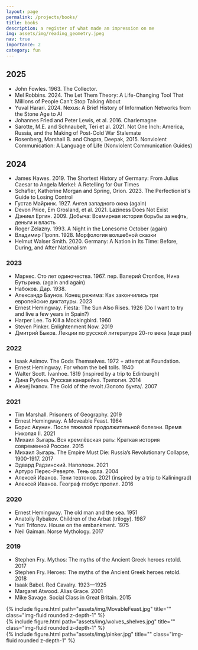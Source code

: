 ```yaml
---
layout: page
permalink: /projects/books/
title: books
description: a register of what made an impression on me
img: assets/img/reading_geometry.jpeg
nav: true
importance: 2
category: fun
---
```



## 2025
* John Fowles. 1963. The Collector.
* Mel Robbins. 2024. The Let Them Theory: A Life-Changing Tool That Millions of People Can't Stop Talking About
* Yuval Harari. 2024. Nexus: A Brief History of Information Networks from the Stone Age to AI
* Johannes Fried and Peter Lewis, et al. 2016. Charlemagne
* Sarotte, M.E. and Schnaubelt, Teri et al. 2021. Not One Inch: America, Russia, and the Making of Post-Cold War Stalemate
* Rosenberg, Marshall B. and Chopra, Deepak, 2015. Nonviolent Communication: A Language of Life (Nonviolent Communication Guides)

## 2024
* James Hawes. 2019. The Shortest History of Germany: From Julius Caesar to Angela Merkel: A Retelling for Our Times
* Schafler, Katherine Morgan and Spring, Orion. 2023. The Perfectionist's Guide to Losing Control
* Густав Майринк. 1927. Ангел западного окна (again)
* Devon Price, Em Grosland, et al. 2021. Laziness Does Not Exist
* Дэниел Ергин. 2009. Добыча: Всемирная история борьбы за нефть, деньги и власть
* Roger Zelazny. 1993. A Night in the Lonesome October  (again)
* Владимир Пропп. 1928. Морфология волшебной сказки
* Helmut Walser Smith. 2020. Germany: A Nation in Its Time: Before, During, and After Nationalism

### 2023
* Маркес. Сто лет одиночества. 1967. пер. Валерий Столбов, Нина Бутырина. (again and again)
* Набоков. Дар. 1938.
* Александр Баунов. Конец режима: Как закончились три европейские диктатуры. 2023
* Ernest Hemingway. Fiesta: The Sun Also Rises. 1926 (Do I want to try and live a few years in Spain?)
* Harper Lee. To Kill a Mockingbird. 1960
* Steven Pinker. Enlightenment Now. 2019
* Дмитрий Быков. Лекции по русской литературе 20-го века (еще раз)

### 2022
* Isaak Asimov. The Gods Themselves. 1972 + attempt at Foundation.
* Ernest Hemingway. For whom the bell tolls. 1940
* Walter Scott. Ivanhoe. 1819 (inspired by a trip to Edinburgh)
* Дина Рубина. Русская канарейка. Трилогия. 2014
* Alexej Ivanov. The Gold of the revolt /Золото бунта/. 2007

### 2021
* Tim Marshall. Prisoners of Geography. 2019
* Ernest Hemingway. A Moveable Feast. 1964
* Борис Акунин. После тяжелой продолжительной болезни. Время Николая II. 2021
* Михаил Зыгарь. Вся кремлёвская рать: Краткая история современной России. 2015
* Михаил Зыгарь. The Empire Must Die: Russia’s Revolutionary Collapse, 1900-1917. 2017
* Эдвард Радзинский. Наполеон. 2021
* Артуро Перес-Реверте. Тень орла. 2004
* Алексей Иванов. Тени тевтонов. 2021 (inspired by a trip to Kaliningrad)
* Алексей Иванов. Географ глобус пропил. 2016

### 2020
* Ernest Hemingway. The old man and the sea. 1951
* Anatoliy Rybakov. Children of the Arbat (trilogy). 1987
* Yuri Trifonov. House on the embankment. 1975
* Neil Gaiman. Norse Mythology. 2017

### 2019
* Stephen Fry. Mythos: The myths of the Ancient Greek heroes retold. 2017
* Stephen Fry. Heroes: The myths of the Ancient Greek heroes retold. 2018
* Isaak Babel. Red Cavalry. 1923—1925
* Margaret Atwood. Alias Grace. 2001
* Mike Savage. Social Class in Great Britain. 2015


<div class="row justify-content-sm-center">
    <div class="col-sm-4 mt-3 mt-md-0">
        {% include figure.html path="assets/img/MovableFeast.jpg" title="" class="img-fluid rounded z-depth-1" %}
    </div>
    <div class="col-sm-4 mt-3 mt-md-0">
        {% include figure.html path="assets/img/wolves_shelves.jpg" title="" class="img-fluid rounded z-depth-1" %}
    </div>
    <div class="col-sm-4 mt-3 mt-md-0">
        {% include figure.html path="assets/img/pinker.jpg" title="" class="img-fluid rounded z-depth-1" %}
    </div>
</div>

